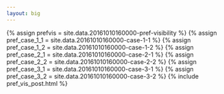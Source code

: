 ```yaml
---
layout: big
---
```

{% assign prefvis = site.data.20161010160000-pref-visibility %}
{% assign pref_case_1_1 = site.data.20161010160000-case-1-1 %}
{% assign pref_case_1_2 = site.data.20161010160000-case-1-2 %}
{% assign pref_case_2_1 = site.data.20161010160000-case-2-1 %}
{% assign pref_case_2_2 = site.data.20161010160000-case-2-2 %}
{% assign pref_case_3_1 = site.data.20161010160000-case-3-1 %}
{% assign pref_case_3_2 = site.data.20161010160000-case-3-2 %}
{% include pref_vis_post.html %}
